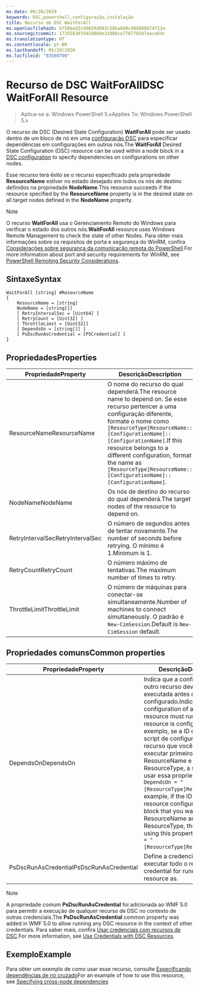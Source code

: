 ```yaml
---
ms.date: 09/20/2019
keywords: DSC,powershell,configuração,instalação
title: Recurso de DSC WaitForAll
ms.openlocfilehash: b756bad2c49659d983c58ba8d0c989888674722e
ms.sourcegitcommit: 173556307d45d88de31086ce776770547eece64c
ms.translationtype: HT
ms.contentlocale: pt-BR
ms.lasthandoff: 05/19/2020
ms.locfileid: "83560790"
---
```

# <a name="dsc-waitforall-resource"></a><span data-ttu-id="7262e-103">Recurso de DSC WaitForAll</span><span class="sxs-lookup"><span data-stu-id="7262e-103">DSC WaitForAll Resource</span></span>

> <span data-ttu-id="7262e-104">Aplica-se a: Windows PowerShell 5.x</span><span class="sxs-lookup"><span data-stu-id="7262e-104">Applies To: Windows PowerShell 5.x</span></span>

<span data-ttu-id="7262e-105">O recurso de DSC (Desired State Configuration) **WaitForAll** pode ser usado dentro de um bloco de nó em uma [configuração DSC](../../../configurations/configurations.md) para especificar dependências em configurações em outros nós.</span><span class="sxs-lookup"><span data-stu-id="7262e-105">The **WaitForAll** Desired State Configuration (DSC) resource can be used within a node block in a [DSC configuration](../../../configurations/configurations.md) to specify dependencies on configurations on other nodes.</span></span>

<span data-ttu-id="7262e-106">Esse recurso terá êxito se o recurso especificado pela propriedade **ResourceName** estiver no estado desejado em todos os nós de destino definidos na propriedade **NodeName**.</span><span class="sxs-lookup"><span data-stu-id="7262e-106">This resource succeeds if the resource specified by the **ResourceName** property is in the desired state on all target nodes defined in the **NodeName** property.</span></span>

> [!NOTE]
> <span data-ttu-id="7262e-107">O recurso **WaitForAll** usa o Gerenciamento Remoto do Windows para verificar o estado dos outros nós.</span><span class="sxs-lookup"><span data-stu-id="7262e-107">**WaitForAll** resource uses Windows Remote Management to check the state of other Nodes.</span></span> <span data-ttu-id="7262e-108">Para obter mais informações sobre os requisitos de porta e segurança do WinRM, confira [Considerações sobre segurança da comunicação remota do PowerShell](/powershell/scripting/learn/remoting/winrmsecurity?view=powershell-6).</span><span class="sxs-lookup"><span data-stu-id="7262e-108">For more information about port and security requirements for WinRM, see [PowerShell Remoting Security Considerations](/powershell/scripting/learn/remoting/winrmsecurity?view=powershell-6).</span></span>

## <a name="syntax"></a><span data-ttu-id="7262e-109">Sintaxe</span><span class="sxs-lookup"><span data-stu-id="7262e-109">Syntax</span></span>

```Syntax
WaitForAll [string] #ResourceName
{
    ResourceName = [string]
    NodeName = [string[]]
    [ RetryIntervalSec = [Uint64] ]
    [ RetryCount = [Uint32] ]
    [ ThrottleLimit = [Uint32]]
    [ DependsOn = [string[]] ]
    [ PsDscRunAsCredential = [PSCredential] ]
}
```

## <a name="properties"></a><span data-ttu-id="7262e-110">Propriedades</span><span class="sxs-lookup"><span data-stu-id="7262e-110">Properties</span></span>

|<span data-ttu-id="7262e-111">Propriedade</span><span class="sxs-lookup"><span data-stu-id="7262e-111">Property</span></span> |<span data-ttu-id="7262e-112">Descrição</span><span class="sxs-lookup"><span data-stu-id="7262e-112">Description</span></span> |
|---|---|
|<span data-ttu-id="7262e-113">ResourceName</span><span class="sxs-lookup"><span data-stu-id="7262e-113">ResourceName</span></span> |<span data-ttu-id="7262e-114">O nome do recurso do qual dependerá.</span><span class="sxs-lookup"><span data-stu-id="7262e-114">The resource name to depend on.</span></span> <span data-ttu-id="7262e-115">Se esse recurso pertencer a uma configuração diferente, formate o nome como `[ResourceType]ResourceName::[ConfigurationName]::[ConfigurationName]`.</span><span class="sxs-lookup"><span data-stu-id="7262e-115">If this resource belongs to a different configuration, format the name as `[ResourceType]ResourceName::[ConfigurationName]::[ConfigurationName]`.</span></span> |
|<span data-ttu-id="7262e-116">NodeName</span><span class="sxs-lookup"><span data-stu-id="7262e-116">NodeName</span></span> |<span data-ttu-id="7262e-117">Os nós de destino do recurso do qual dependerá.</span><span class="sxs-lookup"><span data-stu-id="7262e-117">The target nodes of the resource to depend on.</span></span> |
|<span data-ttu-id="7262e-118">RetryIntervalSec</span><span class="sxs-lookup"><span data-stu-id="7262e-118">RetryIntervalSec</span></span> |<span data-ttu-id="7262e-119">O número de segundos antes de tentar novamente.</span><span class="sxs-lookup"><span data-stu-id="7262e-119">The number of seconds before retrying.</span></span> <span data-ttu-id="7262e-120">O mínimo é 1.</span><span class="sxs-lookup"><span data-stu-id="7262e-120">Minimum is 1.</span></span> |
|<span data-ttu-id="7262e-121">RetryCount</span><span class="sxs-lookup"><span data-stu-id="7262e-121">RetryCount</span></span> |<span data-ttu-id="7262e-122">O número máximo de tentativas.</span><span class="sxs-lookup"><span data-stu-id="7262e-122">The maximum number of times to retry.</span></span> |
|<span data-ttu-id="7262e-123">ThrottleLimit</span><span class="sxs-lookup"><span data-stu-id="7262e-123">ThrottleLimit</span></span> |<span data-ttu-id="7262e-124">O número de máquinas para conectar-se simultaneamente.</span><span class="sxs-lookup"><span data-stu-id="7262e-124">Number of machines to connect simultaneously.</span></span> <span data-ttu-id="7262e-125">O padrão é `New-CimSession`.</span><span class="sxs-lookup"><span data-stu-id="7262e-125">Default is `New-CimSession` default.</span></span> |

## <a name="common-properties"></a><span data-ttu-id="7262e-126">Propriedades comuns</span><span class="sxs-lookup"><span data-stu-id="7262e-126">Common properties</span></span>

|<span data-ttu-id="7262e-127">Propriedade</span><span class="sxs-lookup"><span data-stu-id="7262e-127">Property</span></span> |<span data-ttu-id="7262e-128">Descrição</span><span class="sxs-lookup"><span data-stu-id="7262e-128">Description</span></span> |
|---|---|
|<span data-ttu-id="7262e-129">DependsOn</span><span class="sxs-lookup"><span data-stu-id="7262e-129">DependsOn</span></span> |<span data-ttu-id="7262e-130">Indica que a configuração de outro recurso deve ser executada antes de ele ser configurado.</span><span class="sxs-lookup"><span data-stu-id="7262e-130">Indicates that the configuration of another resource must run before this resource is configured.</span></span> <span data-ttu-id="7262e-131">Por exemplo, se a ID do bloco de script de configuração do recurso que você deseja executar primeiro for ResourceName e seu tipo for ResourceType, a sintaxe para usar essa propriedade será `DependsOn = "[ResourceType]ResourceName"`.</span><span class="sxs-lookup"><span data-stu-id="7262e-131">For example, if the ID of the resource configuration script block that you want to run first is ResourceName and its type is ResourceType, the syntax for using this property is `DependsOn = "[ResourceType]ResourceName"`.</span></span> |
|<span data-ttu-id="7262e-132">PsDscRunAsCredential</span><span class="sxs-lookup"><span data-stu-id="7262e-132">PsDscRunAsCredential</span></span> |<span data-ttu-id="7262e-133">Define a credencial para executar todo o recurso.</span><span class="sxs-lookup"><span data-stu-id="7262e-133">Sets the credential for running the entire resource as.</span></span> |

> [!NOTE]
> <span data-ttu-id="7262e-134">A propriedade comum **PsDscRunAsCredential** foi adicionada ao WMF 5.0 para permitir a execução de qualquer recurso de DSC no contexto de outras credenciais.</span><span class="sxs-lookup"><span data-stu-id="7262e-134">The **PsDscRunAsCredential** common property was added in WMF 5.0 to allow running any DSC resource in the context of other credentials.</span></span> <span data-ttu-id="7262e-135">Para saber mais, confira [Usar credenciais com recursos de DSC](../../../configurations/runasuser.md).</span><span class="sxs-lookup"><span data-stu-id="7262e-135">For more information, see [Use Credentials with DSC Resources](../../../configurations/runasuser.md).</span></span>

## <a name="example"></a><span data-ttu-id="7262e-136">Exemplo</span><span class="sxs-lookup"><span data-stu-id="7262e-136">Example</span></span>

<span data-ttu-id="7262e-137">Para obter um exemplo de como usar esse recurso, consulte [Especificando dependências de nó cruzado](../../../configurations/crossNodeDependencies.md)</span><span class="sxs-lookup"><span data-stu-id="7262e-137">For an example of how to use this resource, see [Specifying cross-node dependencies](../../../configurations/crossNodeDependencies.md)</span></span>
